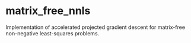 # matrix_free_nnls
Implementation of accelerated projected gradient descent for matrix-free non-negative least-squares problems.
